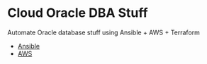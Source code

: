 # Cloud Oracle DBA Stuff
Automate Oracle database stuff using Ansible + AWS + Terraform

* [Ansible](https://github.com/RKKoranteng/cloud-oracle-dba/tree/main/ansible)
* [AWS](https://github.com/RKKoranteng/cloud-oracle-dba/tree/main/aws)
